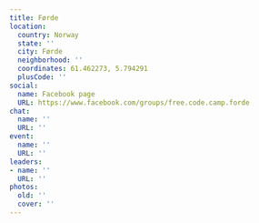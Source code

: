 ```yaml
---
title: Førde
location:
  country: Norway
  state: ''
  city: Førde
  neighborhood: ''
  coordinates: 61.462273, 5.794291
  plusCode: ''
social:
  name: Facebook page
  URL: https://www.facebook.com/groups/free.code.camp.forde
chat:
  name: ''
  URL: ''
event:
  name: ''
  URL: ''
leaders:
- name: ''
  URL: ''
photos:
  old: ''
  cover: ''
---
```

